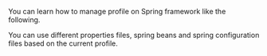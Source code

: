 You can learn how to manage profile on Spring framework like the following.

You can use different properties files, spring beans and spring configuration files based on the current profile.

